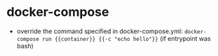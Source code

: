 # docker-compose

- override the command specified in docker-compose.yml:
`docker-compose run {{container}} {{-c "echo hello"}}`
(if entrypoint was bash)

